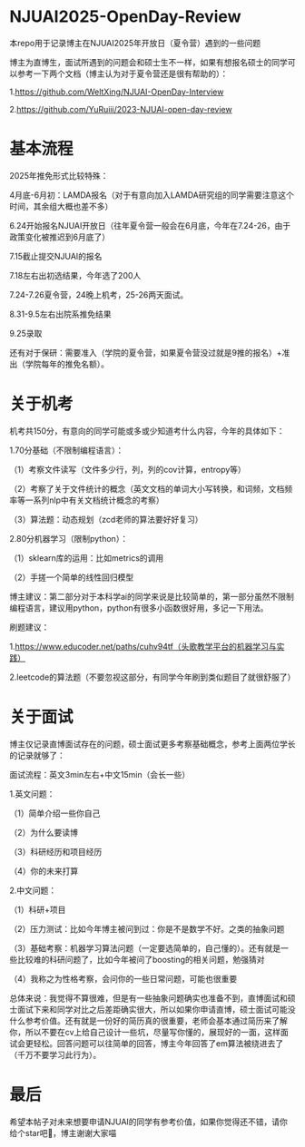 # NJUAI2025-OpenDay-Review
本repo用于记录博主在NJUAI2025年开放日（夏令营）遇到的一些问题

博主为直博生，面试所遇到的问题会和硕士生不一样，如果有想报名硕士的同学可以参考一下两个文档（博主认为对于夏令营还是很有帮助的）：

1.https://github.com/WeltXing/NJUAI-OpenDay-Interview

2.https://github.com/YuRuiii/2023-NJUAI-open-day-review

# 基本流程

2025年推免形式比较特殊：

4月底-6月初：LAMDA报名（对于有意向加入LAMDA研究组的同学需要注意这个时间，其余组大概也差不多）

6.24开始报名NJUAI开放日（往年夏令营一般会在6月底，今年在7.24-26，由于政策变化被推迟到6月底了）

7.15截止提交NJUAI的报名

7.18左右出初选结果，今年选了200人

7.24-7.26夏令营，24晚上机考，25-26两天面试。

8.31-9.5左右出院系推免结果

9.25录取

还有对于保研：需要准入（学院的夏令营，如果夏令营没过就是9推的报名）+准出（学院每年的推免名额）。

# 关于机考

机考共150分，有意向的同学可能或多或少知道考什么内容，今年的具体如下：

1.70分基础（不限制编程语言）：

（1）考察文件读写（文件多少行，列，列的cov计算，entropy等）

（2）考察了关于文件统计的概念（英文文档的单词大小写转换，和词频，文档频率等一系列nlp中有关文档统计概念的考察）

（3）算法题：动态规划（zcd老师的算法要好好复习）

2.80分机器学习（限制python）：

（1）sklearn库的运用：比如metrics的调用

（2）手搓一个简单的线性回归模型

博主建议：第二部分对于本科学ai的同学来说是比较简单的，第一部分虽然不限制编程语言，建议用python，python有很多小函数很好用，多记一下用法。

刷题建议：

1.https://www.educoder.net/paths/cuhv94tf（头歌教学平台的机器学习与实践）

2.leetcode的算法题（不要忽视这部分，有同学今年刷到类似题目了就很舒服了）

# 关于面试

博主仅记录直博面试存在的问题，硕士面试更多考察基础概念，参考上面两位学长的记录就够了：

面试流程：英文3min左右+中文15min（会长一些）

1.英文问题：

（1）简单介绍一些你自己

（2）为什么要读博

（3）科研经历和项目经历

（4）你的未来打算

2.中文问题：

（1）科研+项目

（2）压力测试：比如今年博主被问到过：你是不是数学不好。之类的抽象问题

（3）基础考察：机器学习算法问题（一定要选简单的，自己懂的）。还有就是一些比较难的科研问题了，比如今年被问了boosting的相关问题，勉强猜对

（4）我称之为性格考察，会问你的一些日常问题，可能也很重要

总体来说：我觉得不算很难，但是有一些抽象问题确实也准备不到，直博面试和硕士面试下来和同学对比之后差距确实很大，所以如果你申请直博，硕士面试可能没什么参考价值。还有就是一份好的简历真的很重要，老师会基本通过简历来了解你，所以不要在cv上给自己设计一些坑，尽量写你懂的，展现好的一面，这样面试会更轻松。回答问题可以往简单的回答，博主今年回答了em算法被绕进去了（千万不要学习此行为）。

# 最后

希望本帖子对未来想要申请NJUAI的同学有参考价值，如果你觉得还不错，请你给个star吧🌟，博主谢谢大家喵






